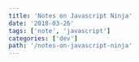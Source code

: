 ```yaml
---
title: 'Notes on Javascript Ninja'
date: '2018-03-26'
tags: ['note', 'javascript']
categories: ['dev']
path: '/notes-on-javascript-ninja'
---
```


